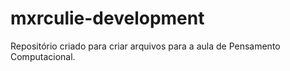 # mxrculie-development
Repositório criado para criar arquivos para a aula de Pensamento Computacional.
